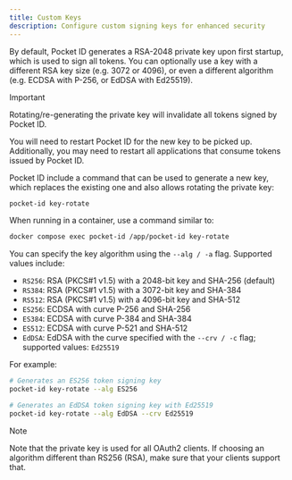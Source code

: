 ```yaml
---
title: Custom Keys
description: Configure custom signing keys for enhanced security
---
```


By default, Pocket ID generates a RSA-2048 private key upon first startup, which is used to sign all tokens. You can optionally use a key with a different RSA key size (e.g. 3072 or 4096), or even a different algorithm (e.g. ECDSA with P-256, or EdDSA with Ed25519).

> [!IMPORTANT]
> Rotating/re-generating the private key will invalidate all tokens signed by Pocket ID.
>
> You will need to restart Pocket ID for the new key to be picked up. Additionally, you may need to restart all applications that consume tokens issued by Pocket ID.

Pocket ID include a command that can be used to generate a new key, which replaces the existing one and also allows rotating the private key:

```sh
pocket-id key-rotate
```

When running in a container, use a command similar to:

```sh
docker compose exec pocket-id /app/pocket-id key-rotate
```

You can specify the key algorithm using the `--alg / -a` flag. Supported values include:

- `RS256`: RSA (PKCS#1 v1.5) with a 2048-bit key and SHA-256 (default)
- `RS384`: RSA (PKCS#1 v1.5) with a 3072-bit key and SHA-384
- `RS512`: RSA (PKCS#1 v1.5) with a 4096-bit key and SHA-512
- `ES256`: ECDSA with curve P-256 and SHA-256
- `ES384`: ECDSA with curve P-384 and SHA-384
- `ES512`: ECDSA with curve P-521 and SHA-512
- `EdDSA`: EdDSA with the curve specified with the `--crv / -c` flag; supported values: `Ed25519`

For example:

```sh
# Generates an ES256 token signing key
pocket-id key-rotate --alg ES256

# Generates an EdDSA token signing key with Ed25519
pocket-id key-rotate --alg EdDSA --crv Ed25519
```

> [!NOTE]
> Note that the private key is used for all OAuth2 clients. If choosing an algorithm different than RS256 (RSA), make sure that your clients support that.
